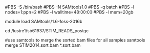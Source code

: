 #PBS -S /bin/bash
#PBS -N SAMtools1.0
#PBS -q batch
#PBS -l nodes=1:ppn=2
#PBS -l walltime=48:00:00
#PBS -l mem=20gb

module load SAMtools/1.6-foss-2016b

cd /lustre1/sb61937/STIM_READS_postqc

#use samtools to merge the sorted bam files for all samples
samtools merge STIM2014.sort.bam *.sort.bam
